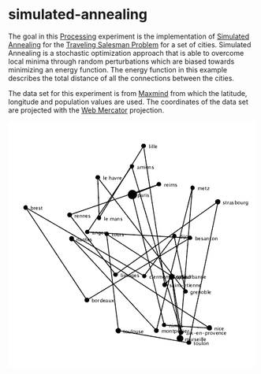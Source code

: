 # simulated-annealing

The goal in this [Processing](https://processing.org/) experiment is the implementation of [Simulated Annealing](https://en.wikipedia.org/wiki/Simulated_annealing) for the [Traveling Salesman Problem](https://en.wikipedia.org/wiki/Travelling_salesman_problem) for a set of cities. Simulated Annealing is a stochastic optimization approach that is able to overcome local minima through random perturbations which are biased towards minimizing an energy function. The energy function in this example describes the total distance of all the connections between the cities.

The data set for this experiment is from [Maxmind](https://www.maxmind.com/en/free-world-cities-database) from which the latitude, longitude and population values are used. The coordinates of the data set are projected with the [Web Mercator](https://en.wikipedia.org/wiki/Web_Mercator) projection.

![Animation](SimulatedAnnealing/animation.gif)

